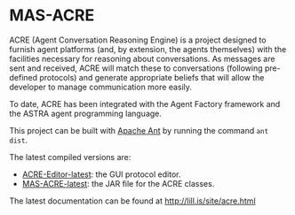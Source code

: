 # MAS-ACRE

ACRE (Agent Conversation Reasoning Engine) is a project designed to furnish agent platforms (and, by extension, the agents themselves) with the facilities necessary for reasoning about conversations. As messages are sent and received, ACRE will match these to conversations (following pre-defined protocols) and generate appropriate beliefs that will allow the developer to manage communication more easily.

To date, ACRE has been integrated with the Agent Factory framework and the ASTRA agent programming language.

This project can be built with [Apache Ant](https://ant.apache.org/) by running the command `ant dist`.

The latest compiled versions are:
- [ACRE-Editor-latest](dist/ACRE-Editor-latest.zip): the GUI protocol editor.
- [MAS-ACRE-latest](dist/MAS-ACRE-latest.jar): the JAR file for the ACRE classes.

The latest documentation can be found at http://lill.is/site/acre.html

